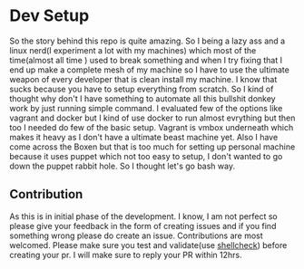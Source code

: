 # Dev Setup

So the story behind this repo is quite amazing. So I being a lazy ass and a linux nerd(I experiment a lot with my machines) which most of the time(almost all time ) used to break something and when I try fixing that I end up make a complete mesh of my machine so I have to use the ultimate weapon of every developer that is clean install my machine. I know that sucks because you have to setup everything from scratch. So I kind of thought why don't I have something to automate all this bullshit donkey work by just running simple command. I evaluated few of the options like vagrant and docker but I kind of use docker to run almost evrything but then too I needed do few of the basic setup. Vagrant is vmbox underneath which makes it heavy as I don't have a ultimate beast machine yet. Also I have come across the Boxen but that is too much for setting up personal machine because it uses puppet which not too easy to setup, I don't wanted to go down the puppet rabbit hole.
So I thought let's go bash way.

## Contribution

As this is in initial phase of the development. I know, I am not perfect so please give your feedback in the form of creating issues and if you find something wrong please do create an issue. Contributions are most welcomed. Please make sure you test and validate(use [shellcheck](https://github.com/koalaman/shellcheck)) before creating your pr. I will make sure to reply your PR within 12hrs.